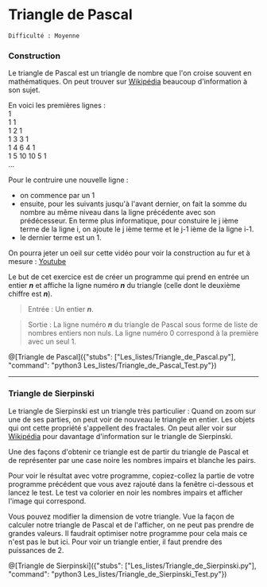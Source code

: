 # Triangle de Pascal
`Difficulté : Moyenne`

### Construction

Le triangle de Pascal est un triangle de nombre que l'on croise souvent en mathématiques. On peut trouver sur [Wikipédia](https://fr.wikipedia.org/wiki/Triangle_de_Pascal) beaucoup d'information à son sujet.

En voici les premières lignes : <br/>
1<br/>
1 1<br/>
1 2 1<br/>
1 3 3 1<br/>
1 4 6 4 1<br/>
1 5 10 10 5 1<br/>
...

Pour le contruire une nouvelle ligne :
+ on commence par un 1
+ ensuite, pour les suivants jusqu'à l'avant dernier, on fait la somme du nombre au même niveau dans la ligne précédente avec son prédécesseur. En terme plus informatique, pour constuire le j ième terme de la ligne i, on ajoute le j ième terme et le j-1 ième de la ligne i-1.
+ le dernier terme est un 1.

On pourra jeter un oeil sur cette vidéo pour voir la construction au fur et à mesure : [Youtube](https://youtu.be/N1Pw-QYPTSo?t=3m42s)

Le but de cet exercice est de créer un programme qui prend en entrée un entier ***n*** et affiche la ligne numéro ***n*** du triangle (celle dont le deuxième chiffre est ***n***).

> Entrée : Un entier ***n***.

> Sortie : La ligne numéro ***n*** du triangle de Pascal sous forme de liste de nombres entiers non nuls. La ligne numéro 0 correspond à la première avec un seul 1.

@[Triangle de Pascal]({"stubs": ["Les_listes/Triangle_de_Pascal.py"], "command": "python3 Les_listes/Triangle_de_Pascal_Test.py"})

---

### Triangle de Sierpinski

Le triangle de Sierpinski est un triangle très particulier : Quand on zoom sur une de ses parties, on peut voir de nouveau le triangle en entier. Les objets qui ont cette propriété s'appellent des fractales. On peut aller voir sur [Wikipédia](https://fr.wikipedia.org/wiki/Triangle_de_Sierpiński) pour davantage d'information sur le triangle de Sierpinski.

Une des façons d'obtenir ce triangle est de partir du triangle de Pascal et de représenter par une case noire les nombres impairs et blanche les pairs.

Pour voir le résultat avec votre programme, copiez-collez la partie de votre programme précédent que vous avez rajouté dans la fenêtre ci-dessous et lancez le test. Le test va colorier en noir les nombres impairs et afficher l'image qui correspond.

Vous pouvez modifier la dimension de votre triangle. Vue la façon de calculer notre triangle de Pascal et de l'afficher, on ne peut pas prendre de grandes valeurs. Il faudrait optimiser notre programme pour cela mais ce n'est pas le but ici. Pour voir un triangle entier, il faut prendre des puissances de 2.

@[Triangle de Sierpinski]({"stubs": ["Les_listes/Triangle_de_Sierpinski.py"], "command": "python3 Les_listes/Triangle_de_Sierpinski_Test.py"})

